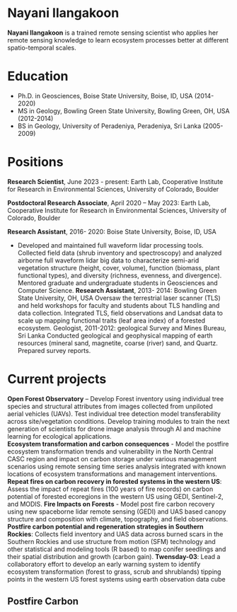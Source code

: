 # Nayani Ilangakoon

**Nayani Ilangakoon** is a trained remote sensing scientist who applies her remote sensing knowledge to learn ecosystem processes better at different spatio-temporal scales. 

# Education
- Ph.D. in Geosciences, Boise State University, Boise, ID, USA (2014-2020)
- MS in Geology, Bowling Green State University, Bowling Green, OH, USA (2012-2014)
- BS in Geology, University of Peradeniya, Peradeniya, Sri Lanka (2005-2009)


# Positions

**Research Scientist**, June 2023 - present: Earth Lab, Cooperative Institute for Research in Environmental Sciences, University of Colorado, Boulder

**Postdoctoral Research Associate**, April 2020 – May 2023: Earth Lab, Cooperative Institute for Research in Environmental Sciences, University of Colorado, Boulder

**Research Assistant**, 2016- 2020: Boise State University, Boise, ID, USA
- Developed and maintained full waveform lidar processing tools. Collected field data (shrub inventory and spectroscopy) and analyzed airborne full waveform lidar big data to characterize semi-arid vegetation structure (height, cover, volume), function (biomass, plant functional types), and diversity (richness, evenness, and divergence). Mentored graduate and undergraduate students in Geosciences and Computer Science.
**Research Assistant**, 2013- 2014: Bowling Green State University, OH, USA
Oversaw the terrestrial laser scanner (TLS) and held workshops for faculty and students about TLS handling and data collection. Integrated TLS, field observations and Landsat data to scale up mapping functional traits (leaf area index) of a forested ecosystem.
Geologist, 2011-2012: geological Survey and Mines Bureau, Sri Lanka
Conducted geological and geophysical mapping of earth resources (mineral sand, magnetite, coarse (river) sand, and Quartz. Prepared survey reports.


# Current projects
**Open Forest Observatory** – Develop Forest inventory using individual tree species and structural attributes from images collected from unpiloted aerial vehicles (UAVs). Test individual tree detection model transferability across site/vegetation conditions. Develop training modules to train the next generation of scientists for drone image analysis through AI and machine learning for ecological applications.  
**Ecosystem transformation and carbon consequences** - Model the postfire ecosystem transformation trends and vulnerability in the North Central CASC region and impact on carbon storage under various management scenarios using remote sensing time series analysis integrated with known locations of ecosystem transformations and management interventions.  
**Repeat fires on carbon recovery in forested systems in the western US**: Assess the impact of repeat fires (100 years of fire records) on carbon potential of forested ecoregions in the western US using GEDI, Sentinel-2, and MODIS.
**Fire Impacts on Forests** - Model post fire carbon recovery using new spaceborne lidar remote sensing (GEDI) and UAS based canopy structure and composition with climate, topography, and field observations.
**Postfire carbon potential and regeneration strategies in Southern Rockies**: Collects field inventory and UAS data across burned scars in the Southern Rockies and use structure from motion (SFM) technology and other statistical and modeling tools (R based) to map conifer seedlings and their spatial distribution and growth (carbon gain).
**Twensday-03**: Lead a collaboratory effort to develop an early warning system to identify ecosystem transformation (forest to grass, scrub and shrublands) tipping points in the western US forest systems using earth observation data cube

## Postfire Carbon
